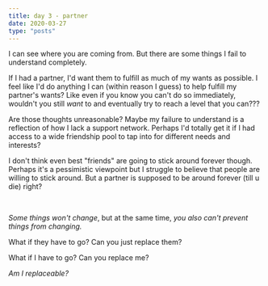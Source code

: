 ```yaml
---
title: day 3 - partner
date: 2020-03-27
type: "posts"
---
```


I can see where you are coming from. But there are some things I fail to understand completely.

If I had a partner, I'd want them to fulfill as much of my wants as possible. 
I feel like I'd do anything I can (within reason I guess) to help fulfill my partner's wants?
Like even if you know you can't do so immediately, wouldn't you still _want_ to and eventually try to reach a level that you can???

Are those thoughts unreasonable? Maybe my failure to understand is a reflection of how I lack a support network.
Perhaps I'd totally get it if I had access to a wide friendship pool to tap into for different needs and interests?

I don't think even best "friends" are going to stick around forever though. Perhaps it's a pessimistic viewpoint but I struggle to believe that people are willing to stick around. But a partner is supposed to be around forever (till u die) right?

<br/>


_Some things won't change_, but at the same time, _you also can't prevent things from changing._

What if they have to go? Can you just replace them?

What if I have to go? Can you replace me?

_Am I replaceable?_
